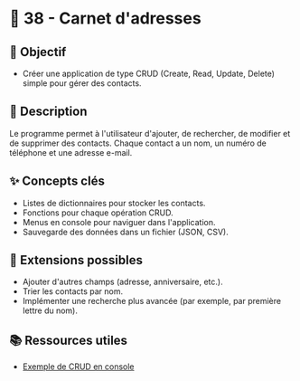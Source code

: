 # 📖 38 - Carnet d'adresses

## 🎯 Objectif

- Créer une application de type CRUD (Create, Read, Update, Delete) simple pour gérer des contacts.

## 📝 Description

Le programme permet à l'utilisateur d'ajouter, de rechercher, de modifier et de supprimer des contacts. Chaque contact a un nom, un numéro de téléphone et une adresse e-mail.

## ✨ Concepts clés

- Listes de dictionnaires pour stocker les contacts.
- Fonctions pour chaque opération CRUD.
- Menus en console pour naviguer dans l'application.
- Sauvegarde des données dans un fichier (JSON, CSV).

## 🚀 Extensions possibles

- Ajouter d'autres champs (adresse, anniversaire, etc.).
- Trier les contacts par nom.
- Implémenter une recherche plus avancée (par exemple, par première lettre du nom).

## 📚 Ressources utiles

- [Exemple de CRUD en console](https://www.geeksforgeeks.org/python-crud-operations-in-list-of-dictionary/)